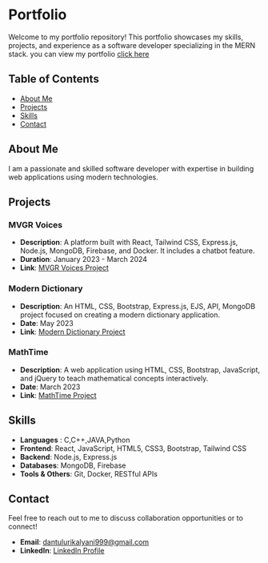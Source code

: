 # Portfolio

Welcome to my portfolio repository! This portfolio showcases my skills, projects, and experience as a software developer specializing in the MERN stack. you can view my portfolio [click here](https://kalyani179.github.io/portfolio/)

## Table of Contents
- [About Me](#about-me)
- [Projects](#projects)
- [Skills](#skills)
- [Contact](#Contact)

## About Me
I am a passionate and skilled software developer with expertise in building web applications using modern technologies.

## Projects

### MVGR Voices
- **Description**: A platform built with React, Tailwind CSS, Express.js, Node.js, MongoDB, Firebase, and Docker. It includes a chatbot feature.
- **Duration**: January 2023 - March 2024
- **Link**: [MVGR Voices Project](https://mvgrvoices.onrender.com/)

### Modern Dictionary
- **Description**: An HTML, CSS, Bootstrap, Express.js, EJS, API, MongoDB project focused on creating a modern dictionary application.
- **Date**: May 2023
- **Link**: [Modern Dictionary Project](https://kalyani179.github.io/MathTime/)

### MathTime
- **Description**: A web application using HTML, CSS, Bootstrap, JavaScript, and jQuery to teach mathematical concepts interactively.
- **Date**: March 2023
- **Link**: [MathTime Project](https://moderndictionary.onrender.com/)

## Skills
- **Languages** : C,C++,JAVA,Python
- **Frontend**: React, JavaScript, HTML5, CSS3, Bootstrap, Tailwind CSS
- **Backend**: Node.js, Express.js
- **Databases**: MongoDB, Firebase
- **Tools & Others**: Git, Docker, RESTful APIs


## Contact
Feel free to reach out to me to discuss collaboration opportunities or to connect!
- **Email**: dantulurikalyani999@gmail.com
- **LinkedIn**: [LinkedIn Profile]((https://www.linkedin.com/in/kalyani-dantuluri/))
